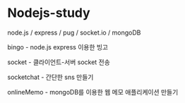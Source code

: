 # Nodejs-study

node.js / express / pug / socket.io / mongoDB


bingo - node.js express 이용한 빙고 

socket - 클라이언트-서버 socket 전송

socketchat - 간단한 sns 만들기

onlineMemo - mongoDB를 이용한 웹 메모 애플리케이션 만들기
